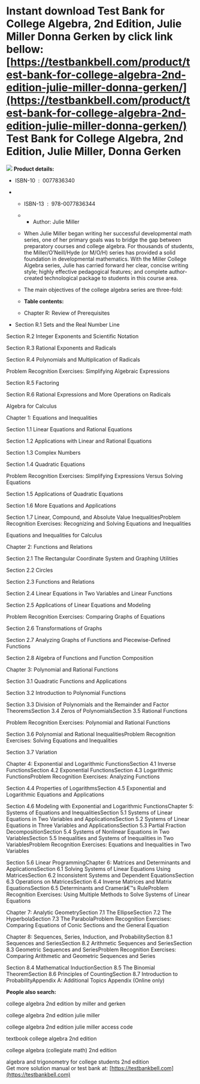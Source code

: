 Instant download **Test Bank for College Algebra, 2nd Edition, Julie Miller Donna Gerken** by click link bellow:  
[https://testbankbell.com/product/test-bank-for-college-algebra-2nd-edition-julie-miller-donna-gerken/](https://testbankbell.com/product/test-bank-for-college-algebra-2nd-edition-julie-miller-donna-gerken/)  
**Test Bank for College Algebra, 2nd Edition, Julie Miller, Donna Gerken**
==========================================================================


![](https://testbankbell.com/wp-content/uploads/2023/05/Test-Bank-College-Algebra-2E-Miller-2.jpeg)
**Product details:**
* ISBN-10 ‏ : ‎ 0077836340
* * ISBN-13 ‏ : ‎ 978-0077836344
  * * Author: Julie Miller
   
  * When Julie Miller began writing her successful developmental math series, one of her primary goals was to bridge the gap between preparatory courses and college algebra. For thousands of students, the Miller/O’Neill/Hyde (or M/O/H) series has provided a solid foundation in developmental mathematics. With the Miller College Algebra series, Julie has carried forward her clear, concise writing style; highly effective pedagogical features; and complete author-created technological package to students in this course area.
 
  * The main objectives of the college algebra series are three-fold:
 
  * **Table contents:**
  * Chapter R: Review of Prerequisites
 
* Section R.1 Sets and the Real Number Line

Section R.2 Integer Exponents and Scientific Notation


Section R.3 Rational Exponents and Radicals


Section R.4 Polynomials and Multiplication of Radicals


Problem Recognition Exercises: Simplifying Algebraic Expressions


Section R.5 Factoring


Section R.6 Rational Expressions and More Operations on Radicals


Algebra for Calculus


Chapter 1: Equations and Inequalities


Section 1.1 Linear Equations and Rational Equations


Section 1.2 Applications with Linear and Rational Equations


Section 1.3 Complex Numbers


Section 1.4 Quadratic Equations


Problem Recognition Exercises: Simplifying Expressions Versus Solving Equations


Section 1.5 Applications of Quadratic Equations


Section 1.6 More Equations and Applications


Section 1.7 Linear, Compound, and Absolute Value InequalitiesProblem Recognition Exercises: Recognizing and Solving Equations and Inequalities


Equations and Inequalities for Calculus


Chapter 2: Functions and Relations


Section 2.1 The Rectangular Coordinate System and Graphing Utilities


Section 2.2 Circles


Section 2.3 Functions and Relations


Section 2.4 Linear Equations in Two Variables and Linear Functions


Section 2.5 Applications of Linear Equations and Modeling


Problem Recognition Exercises: Comparing Graphs of Equations


Section 2.6 Transformations of Graphs


Section 2.7 Analyzing Graphs of Functions and Piecewise-Defined Functions


Section 2.8 Algebra of Functions and Function Composition


Chapter 3: Polynomial and Rational Functions


Section 3.1 Quadratic Functions and Applications


Section 3.2 Introduction to Polynomial Functions


Section 3.3 Division of Polynomials and the Remainder and Factor TheoremsSection 3.4 Zeros of PolynomialsSection 3.5 Rational Functions


Problem Recognition Exercises: Polynomial and Rational Functions


Section 3.6 Polynomial and Rational InequalitiesProblem Recognition Exercises: Solving Equations and Inequalities


Section 3.7 Variation


Chapter 4: Exponential and Logarithmic FunctionsSection 4.1 Inverse FunctionsSection 4.2 Exponential FunctionsSection 4.3 Logarithmic FunctionsProblem Recognition Exercises: Analyzing Functions


Section 4.4 Properties of LogarithmsSection 4.5 Exponential and Logarithmic Equations and Applications


Section 4.6 Modeling with Exponential and Logarithmic FunctionsChapter 5: Systems of Equations and InequalitiesSection 5.1 Systems of Linear Equations in Two Variables and ApplicationsSection 5.2 Systems of Linear Equations in Three Variables and ApplicationsSection 5.3 Partial Fraction DecompositionSection 5.4 Systems of Nonlinear Equations in Two VariablesSection 5.5 Inequalities and Systems of Inequalities in Two VariablesProblem Recognition Exercises: Equations and Inequalities in Two Variables


Section 5.6 Linear ProgrammingChapter 6: Matrices and Determinants and ApplicationsSection 6.1 Solving Systems of Linear Equations Using MatricesSection 6.2 Inconsistent Systems and Dependent EquationsSection 6.3 Operations on MatricesSection 6.4 Inverse Matrices and Matrix EquationsSection 6.5 Determinants and Cramerâ€™s RuleProblem Recognition Exercises: Using Multiple Methods to Solve Systems of Linear Equations


Chapter 7: Analytic GeometrySection 7.1 The EllipseSection 7.2 The HyperbolaSection 7.3 The ParabolaProblem Recognition Exercises: Comparing Equations of Conic Sections and the General Equation


Chapter 8: Sequences, Series, Induction, and ProbabilitySection 8.1 Sequences and SeriesSection 8.2 Arithmetic Sequences and SeriesSection 8.3 Geometric Sequences and SeriesProblem Recognition Exercises: Comparing Arithmetic and Geometric Sequences and Series


Section 8.4 Mathematical InductionSection 8.5 The Binomial TheoremSection 8.6 Principles of CountingSection 8.7 Introduction to ProbabilityAppendix A: Additional Topics Appendix (Online only)


**People also search:**

college algebra 2nd edition by miller and gerken

college algebra 2nd edition julie miller

college algebra 2nd edition julie miller access code

textbook college algebra 2nd edition

college algebra (collegiate math) 2nd edition

algebra and trigonometry for college students 2nd edition  
 Get more solution manual or test bank at: [https://testbankbell.com](https://testbankbell.com)
